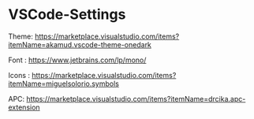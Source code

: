 # VSCode-Settings
Theme: https://marketplace.visualstudio.com/items?itemName=akamud.vscode-theme-onedark

Font : https://www.jetbrains.com/lp/mono/

Icons : https://marketplace.visualstudio.com/items?itemName=miguelsolorio.symbols

APC: https://marketplace.visualstudio.com/items?itemName=drcika.apc-extension

